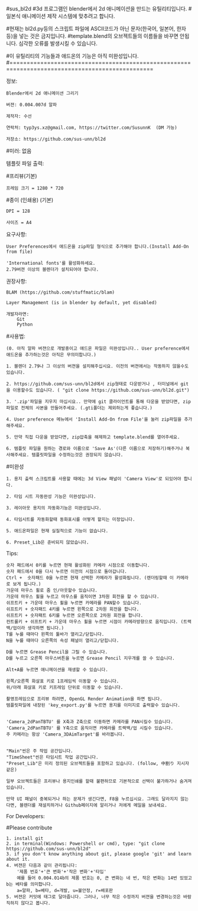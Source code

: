 #sus_bl2d
#3d 프로그램인 blender에서 2d 애니메이션을 만드는 유틸리티입니다.
#일본식 애니메이션 제작 시스템에 맞추려고 합니다.

#현재는 bl2d.py등의 스크립트 파일에 ASCII코드가 아닌 문자(한국어, 일본어, 한자 등)을 넣는 것은 금지입니다.
#template.blend의 오브젝트들의 이름들을 바꾸면 안됩니다. 심각한 오류를 발생시킬 수 있습니다.

#이 유틸리티의 기능들과 애드온의 기능은 아직 미완성입니다.
#================================================================================================

정보:
	
	Blender에서 2d 애니메이션 그리기
	
	버젼: 0.004.007d 알파
	
	제작자: 수선
	
	연락처: typ3ys.xz@gmail.com, https://twitter.com/SusunnK  (DM 가능)
	
	저장소: https://github.com/sus-unn/bl2d
	
	
#미러: 없음

	
	
템플릿 파일 출력:

#프리뷰(기본)

	프레임 크기 = 1280 * 720
	
#종이 (인쇄용) (기본)

	DPI = 128
	
	사이즈 = A4
	

요구사항:

    User Preferences에서 애드온을 zip파일 형식으로 추가해야 합니다.(Install Add-On from file)
    
    'International fonts'를 활성화하세요.
	2.79버젼 이상의 블렌더가 설치되어야 합니다.
    
권장사항: 

    BLAM (https://github.com/stuffmatic/blam)
    
    Layer Management (is in blender by default, yet disabled)
	
	개발자라면:
		Git
		Python

	
#사용법:

	(0. 아직 알파 버젼으로 개발중이고 애드온 파일은 미완성입니다.. User preference에서 애드온을 추가하는것은 아직은 무의미합니다.)
	
	1. 블렌더 2.79나 그 이상의 버젼을 설치해주십시요. 이전의 버젼에서는 작동하지 않을수도 있습니다.
	
	2. https://github.com/sus-unn/bl2d에서 zip형태로 다운받거나 , 터미널에서 git을 이용할수도 있습니다. ( "git clone https://github.com/sus-unn/bl2d.git")
	
	3. '.zip'파일을 지우지 마십시요.. 만약에 git 클라이언트를 통해 다운을 받았다면, zip파일로 전체의 사본을 만들어주세요. (.gti폴더는 제외하는게 좋습니다.)
	
	4. User preference 메뉴에서 'Install Add-On from File'을 눌러 zip파일을 추가해주세요.
	
	5. 만약 직접 다운을 받았다면, zip압축을 해제하고 template.blend를 열어주세요.
	
	6. 템플릿 파일을 원하는 경로와 이름으로 'Save As'(다른 이름으로 저장하기)해주거나 복사해주세요. 템플릿파일을 수정하는것은 권장되지 않습니다.
	
	
#미완성
	
	1. 용지 출력 스크립트를 사용할 때에는 3d View 패널이 'Camera View'로 되있어야 합니다.
	
	2. 타임 시트 자동완성 기능은 미완성입니다.
	
	3. 레이아웃 용지의 자동화기능은 미완성입니다.
	
	4. 타임시트를 자동화할때 동화표시를 어떻게 할지는 미정입니다. 
	
	5. 애드온파일은 현재 실질적으로 기능이 없습니다.
	
	6. Preset_Lib은 준비되지 않았습니다.
	
	



Tips:

	숫자 패드에서 0키를 누르면 현재 활성화된 카메라 시점으로 이동합니다.
	숫자 패드에서 0을 다시 누르면 이전의 시점으로 돌아갑니다.
	Ctrl +  숫자패드 0을 누르면 현재 선택한 카메라가 활성화됩니다. (렌더링할때 이 카메라로 보게 됩니다.)
	가운데 마우스 휠로 줌 인/아웃할수 있습니다.
	가운데 마우스 휠을 누르고 마우스를 움직이면 3차원 회전을 할 수 있습니다.
	쉬프트키 + 가운데 마우스 휠을 누르면 카메라를 PAN할수 있습니다.
	쉬프트키 + 숫자패드 4키를 누르면 왼쪽으로 2차원 회전을 합니다.
	쉬프트키 + 숫자패트 6키를 누르면 오른쪽으로 2차원 회전을 합니다.
	컨트롤키 + 쉬프트키 + 가운데 마우스 휠을 누르면 시점이 카메라방향으로 움직입니다. (트랙백/업이라 생각하면 됩니다.)
	T를 누를 때마다 왼쪽의 툴바가 열리고/닫힙니다.
	N을 누를 때마다 오른쪽의 속성 패널이 열리고/닫힙니다.
	
	D를 누르면 Grease Pencil을 그릴 수 있습니다.
	D를 누르고 오른쪽 마우스버튼을 누르면 Grease Pencil 지우개를 쓸 수 있습니다.
	
	Alt+A를 누르면 애니메이션을 재생할 수 있습니다.
	
	왼쪽/오른쪽 화살표 키로 1프레임씩 이동할 수 있습니다.
	위/아래 화살표 키로 키프레임 단위로 이동할 수 있습니다.
	
	촬영프레임으로 프리뷰 하려면, OpenGL Render Animation을 하면 됩니다.
	템플릿파일에 내장된 'key_export.py'를 누르면 용지를 이미지로 출력할수 있습니다.
	
	
	'Camera_2dPanTBTU' 를 X축과 Z축으로 이동하면 카메라를 PAN시킬수 있습니다.
	'Camera_2dPanTBTU' 를 Y축으로 움직이면 카메라를 트랙백/업 시킬수 있습니다.
	주 카메라는 항상 'Camera_3DAimTarget'를 바라봅니다.
	
	
	"Main"씬은 주 작업 공간입니다.
	"TimeSheet"씬은 타임시트 작업 공간입니다.
	"Preset_Lib"은 미리 정의된 오브젝트들을 포함하고 있습니다. (follow, 中割り 지시자 같은)
	
	일부 오브젝트들은 프리뷰나 용지인쇄를 할때 불편하므로 기본적으로 선택이 불가하거나 숨겨져 있습니다.
	
	만약 UI 패널이 중복되거나 하는 문제가 생긴다면, F8을 누르십시요. 그래도 달라지지 않는다면, 블렌더를 재설치하거나 Github페이지에 알리거나 저에게 메일을 보내세요.
	
For Developers:

#Please contribute

	1. install git
	2. in terminal(Windows: Powershell or cmd), type: "git clone https://github.com/sus-unn/bl2d"
	3. if you don't know anything about git, please google 'git' and learn about it.
    4. 버젼은 다음과 같이 관리됩니다:
        '제품 번호'+'큰 변화'+'작은 변화'+'타입'
        예를 들어 0.004.014b의 제품 번호는 0, 큰 변화는 네 번, 작은 변화는 14번 있었고 b는 베타를 의미합니다.
        a=알파, b=베타, d=개발, u=불안정, r=배포판
    5. 버젼은 커밋에 태그로 달아줍니다. 그러나, 너무 작은 수정까지 버젼을 변경하는것은 바람직하지 않다고 봅니다.
